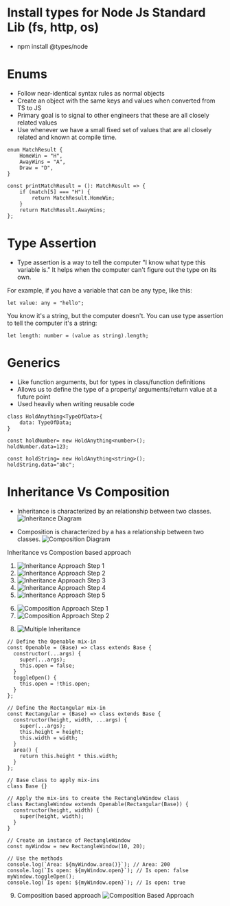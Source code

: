 # Install types for Node Js Standard Lib (fs, http, os)

- npm install @types/node

# Enums

- Follow near-identical syntax rules as normal objects
- Create an object with the same keys and values when converted from TS to JS
- Primary goal is to signal to other engineers that these are all closely related values
- Use whenever we have a small fixed set of values that are all closely related and known at compile time.

```
enum MatchResult {
    HomeWin = "H",
    AwayWins = "A",
    Draw = "D",
}

const printMatchResult = (): MatchResult => {
    if (match[5] === "H") {
        return MatchResult.HomeWin;
    }
    return MatchResult.AwayWins;
};
```

# Type Assertion

- Type assertion is a way to tell the computer "I know what type this variable is." It helps when the computer can't figure out the type on its own.

For example, if you have a variable that can be any type, like this:

```
let value: any = "hello";
```

You know it's a string, but the computer doesn't. You can use type assertion to tell the computer it's a string:

```
let length: number = (value as string).length;
```

# Generics

- Like function arguments, but for types in class/function definitions
- Allows us to define the type of a property/ arguments/return value at a future point
- Used heavily when writing reusable code

```
class HoldAnything<TypeOfData>{
    data: TypeOfData;
}

const holdNumber= new HoldAnything<number>();
holdNumber.data=123;

const holdString= new HoldAnything<string>();
holdString.data="abc";
```

# Inheritance Vs Composition

- Inheritance is characterized by an relationship between two classes.
  ![Inheritance Diagram](./images/inheritance.png "Inheritance")

- Composition is characterized by a has a relationship between two classes.
  ![Composition Diagram](./images/composition.png "Composition")

Inheritance vs Compostion based approach

<!--  -->

1.  ![Inheritance Approach Step 1](./images/inheritance-approach-1.png "Inheritance 1")
2.  ![Inheritance Approach Step 2](./images/inheritance-approach-2.png "Inheritance 2")
3.  ![Inheritance Approach Step 3](./images/inheritance-approach-3.png "Inheritance 4")
4.  ![Inheritance Approach Step 4](./images/inheritance-approach-4.png "Inheritance 5")
5.  ![Inheritance Approach Step 5](./images/inheritance-approach-5.png "Inheritance 6")
<!--  -->
6.  ![Composition Approach Step 1](./images/composition-approach-1.png "Composition 1")
7.  ![Composition Approach Step 2](./images/composition-approach-2.png "Composition 2")
<!--  -->
8.  ![Multiple Inheritance](./images/multiple-inheritance.png "Multiple Inheritance")

```
// Define the Openable mix-in
const Openable = (Base) => class extends Base {
  constructor(...args) {
    super(...args);
    this.open = false;
  }
  toggleOpen() {
    this.open = !this.open;
  }
};

// Define the Rectangular mix-in
const Rectangular = (Base) => class extends Base {
  constructor(height, width, ...args) {
    super(...args);
    this.height = height;
    this.width = width;
  }
  area() {
    return this.height * this.width;
  }
};

// Base class to apply mix-ins
class Base {}

// Apply the mix-ins to create the RectangleWindow class
class RectangleWindow extends Openable(Rectangular(Base)) {
  constructor(height, width) {
    super(height, width);
  }
}

// Create an instance of RectangleWindow
const myWindow = new RectangleWindow(10, 20);

// Use the methods
console.log(`Area: ${myWindow.area()}`); // Area: 200
console.log(`Is open: ${myWindow.open}`); // Is open: false
myWindow.toggleOpen();
console.log(`Is open: ${myWindow.open}`); // Is open: true
```

<!--  -->

9. Composition based approach
   ![Composition Based Approach](./images/composition-approach.png "Composition Based Approach")
